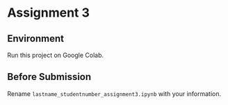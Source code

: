 # Assignment 3

## Environment

Run this project on Google Colab.

## Before Submission

Rename `lastname_studentnumber_assignment3.ipynb` with your information.
